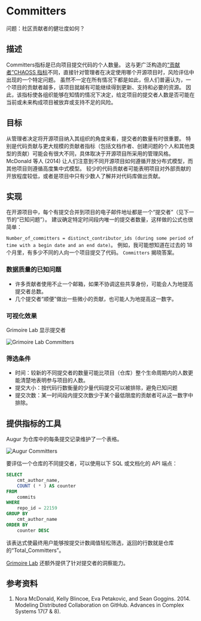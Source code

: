 # Committers

问题：社区贡献者的健壮度如何？

## 描述
Committers指标是已向项目提交代码的个人数量。 这与更广泛构造的[“贡献者”CHAOSS 指标](https://github.com/chaoss/wg-common/blob/master/focus-areas/who/contributors.md)不同，直接针对管理者在决定使用哪个开源项目时，风险评估中出现的一个特定问题。  虽然不一定在所有情况下都是如此，但人们普遍认为，一个项目的贡献者越多，该项目就越有可能继续得到更新、支持和必要的资源。 因此，该指标使各组织能够在知情的情况下决定，给定项目的提交者人数是否可能在当前或未来构成项目被放弃或支持不足的风险。

## 目标

从管理者决定将开源项目纳入其组织的角度来看，提交者的数量有时很重要。  特别是代码贡献与更大规模的贡献者指标（包括文档作者、创建问题的个人和其他类型的贡献）可能会有很大不同，具体取决于开源项目所采用的管理风格。 McDonald 等人 (2014) 让人们注意到不同开源项目如何遵循开放分布式模型，而其他项目则遵循高度集中式模型。 较少的代码贡献者可能表明项目对外部贡献的开放程度较低，或者是项目中只有少数人了解并对代码库做出贡献。

## 实现

在开源项目中，每个有提交合并到项目的电子邮件地址都是一个“提交者”（见下一节的“已知问题”）。 建议确定特定时间段内唯一的提交者数量，这样做的公式也很简单：

`Number_of_committers = distinct_contributor_ids (during some period of time with a begin date and an end date)`。 例如，我可能想知道在过去的 18 个月里，有多少不同的人向一个项目提交了代码。 `Committers` 揭晓答案。

### 数据质量的已知问题
* 许多贡献者使用不止一个邮箱，如果不协调这些共享身份，可能会人为地提高提交者总数。
* 几个提交者“顺便”做出一些微小的贡献，也可能人为地提高这一数字。

### 可视化效果

Grimoire Lab 显示提交者

![Grimoire Lab Committers](images/committers_grimoire-lab.png)

### 筛选条件
* 时间：较新的不同提交者的数量可能比项目（仓库）整个生命周期内的人数更能清楚地表明参与项目的人数。
* 提交大小：按代码行数衡量的少量代码提交可以被排除，避免已知问题
* 提交次数：某一时间段内提交次数少于某个最低限度的贡献者可从这一数字中排除。

## 提供指标的工具
Augur 为仓库中的每条提交记录维护了一个表格。

![Augur Committers](images/committers_augur.png)

要评估一个仓库的不同提交者，可以使用以下 SQL 或文档化的 API 端点：
```sql
SELECT
    cmt_author_name,
    COUNT ( * ) AS counter
FROM
    commits
WHERE
    repo_id = 22159
GROUP BY
    cmt_author_name
ORDER BY
    counter DESC
```

该表达式使最终用户能够按提交计数阈值轻松筛选，返回的行数就是仓库的“Total_Committers”。

[Grimoire Lab](https://chaoss.biterg.io/app/kibana#/dashboard/Git) 还额外提供了针对提交者的洞察能力。

## 参考资料
1. Nora McDonald, Kelly Blincoe, Eva Petakovic, and Sean Goggins. 2014. Modeling Distributed Collaboration on GitHub. Advances in Complex Systems 17(7 & 8).
